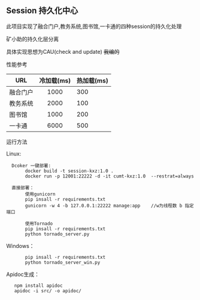 <h2>Session 持久化中心</h2>

此项目实现了融合门户,教务系统,图书馆,一卡通的四种session的持久化处理

矿小助的持久化层分离

具体实现思想为CAU(check and update) ~~我编的~~

性能参考



| URL  | 冷加载(ms) | 热加载(ms)    |
|-------|:---:|-----------|
| 融合门户  | 1000 | 300     | 
| 教务系统 | 2000  | 100      | 
| 图书馆  | 1000   | 200 |
| 一卡通  | 6000   | 500 |



运行方法
    
Linux:

      Dcoker 一键部署:
           docker build -t session-kxz:1.0 .
           docker run -p 12001:22222 -d -it cumt-kxz:1.0  --restrat=always
      
      直接部署：
           使用gunicorn
           pip insall -r requirements.txt
           gunicorn -w 4 -b 127.0.0.1:22222 manage:app    //w为线程数 b 指定端口
           
           使用Tornado
           pip insall -r requirements.txt
           python tornado_server.py
Windows：

           pip insall -r requirements.txt
           python tornado_server_win.py    
           
Apidoc生成：

       npm install apidoc
       apidoc -i src/ -o apidoc/
       


       
       
       

